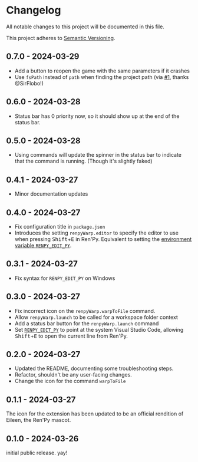 # Changelog

All notable changes to this project will be documented in this file.

This project adheres to [Semantic Versioning](http://semver.org/).

## 0.7.0 - 2024-03-29

-   Add a button to reopen the game with the same parameters if it crashes
-   Use `fsPath` instead of `path` when finding the project path (via
    [#1](https://github.com/furudean/vscode-renpy-warp/pull/1), thanks
    @SirFlobo!)

## 0.6.0 - 2024-03-28

-   Status bar has 0 priority now, so it should show up at the end of the status
    bar.

## 0.5.0 - 2024-03-28

-   Using commands will update the spinner in the status bar to indicate that the
    command is running. (Though it's slightly faked)

## 0.4.1 - 2024-03-27

-   Minor documentation updates

## 0.4.0 - 2024-03-27

-   Fix configuration title in `package.json`
-   Introduces the setting `renpyWarp.editor` to specify the editor to use when
    pressing <kbd>Shift</kbd>+<kbd>E</kbd> in Ren'Py. Equivalent to setting the
    [environment variable `RENPY_EDIT_PY`](https://www.renpy.org/doc/html/editor.html).

## 0.3.1 - 2024-03-27

-   Fix syntax for `RENPY_EDIT_PY` on Windows

## 0.3.0 - 2024-03-27

-   Fix incorrect icon on the `renpyWarp.warpToFile` command.
-   Allow `renpyWarp.launch` to be called for a workspace folder context
-   Add a status bar button for the `renpyWarp.launch` command
-   Set [`RENPY_EDIT_PY`](https://www.renpy.org/doc/html/editor.html) to point
    at the system Visual Studio Code, allowing <kbd>Shift</kbd>+<kbd>E</kbd> to
    open the current line from Ren'Py.

## 0.2.0 - 2024-03-27

-   Updated the README, documenting some troubleshooting steps.
-   Refactor, shouldn't be any user-facing changes.
-   Change the icon for the command `warpToFile`

## 0.1.1 - 2024-03-27

The icon for the extension has been updated to be an official rendition of
Eileen, the Ren'Py mascot.

## 0.1.0 - 2024-03-26

initial public release. yay!
